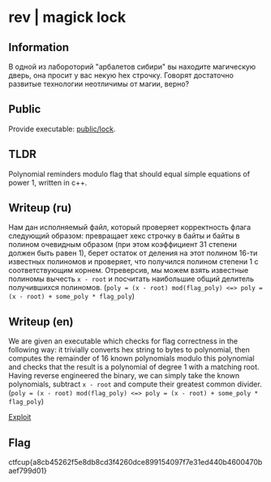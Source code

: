 # rev | magick lock

## Information

В одной из лабороторий "арбалетов сибири" вы находите магическую дверь, она просит у вас некую hex строчку. Говорят достаточно развитые технологии неотличимы от магии, верно?

## Public

Provide executable: [public/lock](public/lock).

## TLDR

Polynomial reminders modulo flag that should equal simple equations of power 1, written in c++.

## Writeup (ru)

Нам дан исполняемый файл, который проверяет корректность флага следующий образом: превращает хекс строчку в байты и байты в полином очевидным образом (при этом коэффициент 31 степени должен быть равен 1), берет остаток от деления на этот полином 16-ти известных полиномов и проверяет, что получился полином степени 1 с соответствующим корнем. Отреверсив, мы можем взять известные полиномы вычесть `x - root` и посчитать наибольшие общий делитель получившихся полиномов. (`poly = (x - root) mod(flag_poly) <=> poly = (x - root) + some_poly * flag_poly`)

## Writeup (en)

We are given an executable which checks for flag correctness in the following way: it trivially converts hex string to bytes to polynomial, then computes the remainder of 16 known polynomials modulo this polynomial and checks that the result is a polynomial of degree 1 with a matching root. Having reverse engineered the binary, we can simply take the known polynomials, subtract `x - root` and compute their greatest common divider. (`poly = (x - root) mod(flag_poly) <=> poly = (x - root) + some_poly * flag_poly`)

[Exploit](solve/solve.py)

## Flag

ctfcup{a8cb45262f5e8db8cd3f4260dce899154097f7e31ed440b4600470baef799d01}
